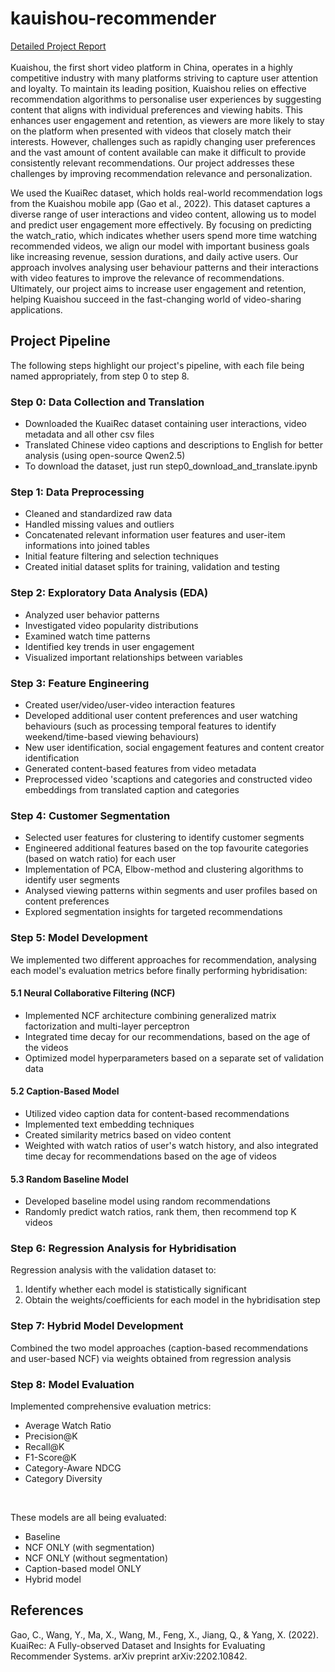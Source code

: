# kauishou-recommender
[Detailed Project Report](https://docs.google.com/document/d/1OpWq5wbBZ8pNEb03pQTqCD5jQbvm4Bb3A9tuFwu4y5o/edit?tab=t.0#heading=h.xrhzr61o6zn) <br><br>
Kuaishou, the first short video platform in China, operates in a highly competitive industry with many platforms striving to capture user attention and loyalty. To maintain its leading position, Kuaishou relies on effective recommendation algorithms to personalise user experiences by suggesting content that aligns with individual preferences and viewing habits. This enhances user engagement and retention, as viewers are more likely to stay on the platform when presented with videos that closely match their interests. However, challenges such as rapidly changing user preferences and the vast amount of content available can make it difficult to provide consistently relevant recommendations. Our project addresses these challenges by improving recommendation relevance and personalization.

We used the KuaiRec dataset, which holds real-world recommendation logs from the Kuaishou mobile app (Gao et al., 2022). This dataset captures a diverse range of user interactions and video content, allowing us to model and predict user engagement more effectively. By focusing on predicting the watch_ratio, which indicates whether users spend more time watching recommended videos, we align our model with important business goals like increasing revenue, session durations, and daily active users. Our approach involves analysing user behaviour patterns and their interactions with video features to improve the relevance of recommendations. Ultimately, our project aims to increase user engagement and retention, helping Kuaishou succeed in the fast-changing world of video-sharing applications.


## Project Pipeline
The following steps highlight our project's pipeline, with each file being named appropriately, from step 0 to step 8.

### Step 0: Data Collection and Translation
- Downloaded the KuaiRec dataset containing user interactions, video metadata and all other csv files
- Translated Chinese video captions and descriptions to English for better analysis (using open-source Qwen2.5)
- To download the dataset, just run step0_download_and_translate.ipynb

### Step 1: Data Preprocessing
- Cleaned and standardized raw data
- Handled missing values and outliers
- Concatenated relevant information user features and user-item informations into joined tables 
- Initial feature filtering and selection techniques
- Created initial dataset splits for training, validation and testing

### Step 2: Exploratory Data Analysis (EDA)
- Analyzed user behavior patterns
- Investigated video popularity distributions
- Examined watch time patterns
- Identified key trends in user engagement
- Visualized important relationships between variables

### Step 3: Feature Engineering
- Created user/video/user-video interaction features
- Developed additional user content preferences and user watching behaviours (such as processing temporal features to identify weekend/time-based viewing behaviours)
- New user identification, social engagement features and content creator identification
- Generated content-based features from video metadata
- Preprocessed video 'scaptions and categories and constructed video embeddings from translated caption and categories

### Step 4: Customer Segmentation
- Selected user features for clustering to identify customer segments
- Engineered additional features based on the top favourite categories (based on watch ratio) for each user
- Implementation of PCA, Elbow-method and clustering algorithms to identify user segments 
- Analysed viewing patterns within segments and user profiles based on content preferences
- Explored segmentation insights for targeted recommendations


### Step 5: Model Development
We implemented two different approaches for recommendation, analysing each model's evaluation metrics before finally performing hybridisation:

#### 5.1 Neural Collaborative Filtering (NCF)
- Implemented NCF architecture combining generalized matrix factorization and multi-layer perceptron
- Integrated time decay for our recommendations, based on the age of the videos
- Optimized model hyperparameters based on a separate set of validation data

#### 5.2 Caption-Based Model
- Utilized video caption data for content-based recommendations
- Implemented text embedding techniques
- Created similarity metrics based on video content
- Weighted with watch ratios of user's watch history, and also integrated time decay for recommendations based on the age of videos

#### 5.3 Random Baseline Model
- Developed baseline model using random recommendations
- Randomly predict watch ratios, rank them, then recommend top K videos

### Step 6: Regression Analysis for Hybridisation
Regression analysis with the validation dataset to:
1) Identify whether each model is statistically significant
2) Obtain the weights/coefficients for each model in the hybridisation step

### Step 7: Hybrid Model Development
Combined the two model approaches (caption-based recommendations and user-based NCF) via weights obtained from regression analysis

### Step 8: Model Evaluation
Implemented comprehensive evaluation metrics: 
- Average Watch Ratio
- Precision@K
- Recall@K
- F1-Score@K
- Category-Aware NDCG
- Category Diversity

<br>

These models are all being evaluated: 
- Baseline
- NCF ONLY (with segmentation)
- NCF ONLY (without segmentation)
- Caption-based model ONLY
- Hybrid model

## References
Gao, C., Wang, Y., Ma, X., Wang, M., Feng, X., Jiang, Q., & Yang, X. (2022). KuaiRec: A Fully-observed Dataset and Insights for Evaluating Recommender Systems. arXiv preprint arXiv:2202.10842.
